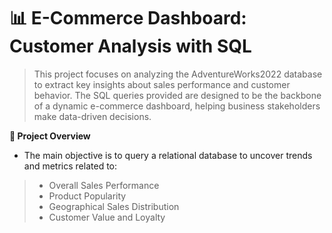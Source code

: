 # 📊 E-Commerce Dashboard: Customer Analysis with SQL
> This project focuses on analyzing the AdventureWorks2022 database to extract key insights about sales performance and customer behavior. The SQL queries provided are designed to be the backbone of a dynamic e-commerce dashboard, helping business stakeholders make data-driven decisions.

**🚀 Project Overview**
* The main objective is to query a relational database to uncover trends and metrics related to:
>* Overall Sales Performance
>* Product Popularity
>* Geographical Sales Distribution
>* Customer Value and Loyalty
